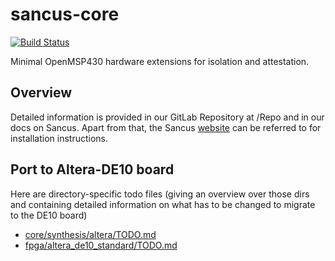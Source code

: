 # sancus-core
[![Build Status](https://travis-ci.org/sancus-pma/sancus-core.svg?branch=master)](https://travis-ci.org/sancus-pma/sancus-core)

Minimal OpenMSP430 hardware extensions for isolation and attestation.

## Overview

Detailed information is provided in our GitLab Repository at /Repo and in our docs on Sancus.
Apart from that, the Sancus [website](https://distrinet.cs.kuleuven.be/software/sancus/install.php) can be referred to for installation instructions.

## Port to Altera-DE10 board

Here are directory-specific todo files (giving an overview over those dirs and containing detailed information on what has to be changed to migrate to the DE10 board)

* [core/synthesis/altera/TODO.md](core/synthesis/altera/TODO.md)
* [fpga/altera_de10_standard/TODO.md](fpga/altera_de10_standard/TODO.md)

